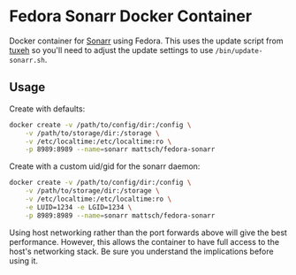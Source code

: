 # Fedora Sonarr Docker Container

Docker container for [Sonarr](https://sonarr.tv/) using Fedora.
This uses the update script from [tuxeh](https://github.com/tuxeh/docker-sonarr)
so you'll need to adjust the update settings to use `/bin/update-sonarr.sh`.

## Usage

Create with defaults:

```bash
docker create -v /path/to/config/dir:/config \
    -v /path/to/storage/dir:/storage \
    -v /etc/localtime:/etc/localtime:ro \
    -p 8989:8989 --name=sonarr mattsch/fedora-sonarr
```

Create with a custom uid/gid for the sonarr daemon:

```bash
docker create -v /path/to/config/dir:/config \
    -v /path/to/storage/dir:/storage \
    -v /etc/localtime:/etc/localtime:ro \
    -e LUID=1234 -e LGID=1234 \
    -p 8989:8989 --name=sonarr mattsch/fedora-sonarr
```

Using host networking rather than the port forwards above will give the best
performance.  However, this allows the container to have full access to the
host's networking stack.  Be sure you understand the implications before using
it.

